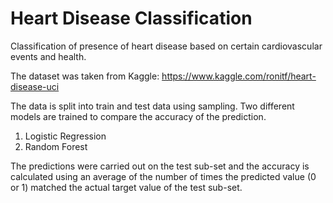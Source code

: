 # Heart Disease Classification
Classification of presence of heart disease based on certain cardiovascular events and health.

The dataset was taken from Kaggle: https://www.kaggle.com/ronitf/heart-disease-uci

The data is split into train and test data using sampling. Two different models are trained to compare the accuracy of the prediction.
1. Logistic Regression
2. Random Forest

The predictions were carried out on the test sub-set and the accuracy is calculated using an average of the number of times the predicted value (0 or 1) matched the actual target value of the test sub-set.
